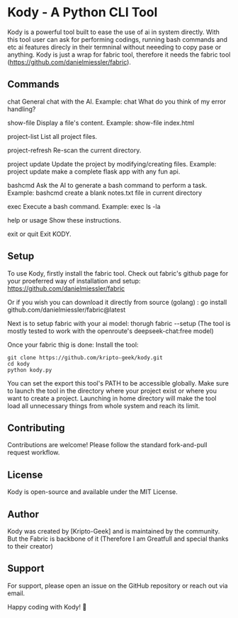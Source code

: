 # Kody - A Python CLI Tool

Kody is a powerful tool built to ease the use of ai in system directly. With this tool user can ask for performing codings, running bash commands and etc ai features direcly in their termninal without neeeding to copy pase or anything.
Kody is just a wrap for fabric tool, therefore it needs the fabric tool (https://github.com/danielmiessler/fabric).

## Commands

  chat
      General chat with the AI.
      Example: chat What do you think of my error handling?

  show-file <filename>
      Display a file's content.
      Example: show-file index.html

  project-list
      List all project files.

  project-refresh
      Re-scan the current directory.

  project update <instruction>
      Update the project by modifying/creating files.
      Example: project update make a complete flask app with any fun api.

  bashcmd <instruction>
      Ask the AI to generate a bash command to perform a task.
      Example: bashcmd create a blank notes.txt file in current directory

  exec <shell command>
      Execute a bash command.
      Example: exec ls -la

  help or usage
      Show these instructions.

  exit or quit
      Exit KODY.

## Setup
To use Kody, firstly install the fabric tool.
Check out fabric's github page for your proeferred way of installation and setup: https://github.com/danielmiessler/fabric

Or if you wish you can download it directly from source (golang) : go install github.com/danielmiessler/fabric@latest

Next is to setup fabric with your ai model: thorugh fabric --setup (The tool is mostly tested to work with the openroute's deepseek-chat:free model)

Once your fabric thig is done: 
Install the tool:
```
git clone https://github.com/kripto-geek/kody.git
cd kody
python kody.py
```

You can set the export this tool's PATH to be accessible globally. Make sure to launch the tool in the directory where your project exist or where you want to create a project. Launching in home directory will make the tool load all unnecessary things from whole system and reach its limit.

## Contributing
Contributions are welcome! Please follow the standard fork-and-pull request workflow.

## License
Kody is open-source and available under the MIT License.

## Author
Kody was created by [Kripto-Geek] and is maintained by the community.
But the Fabric is backbone of it (Therefore I am Greatfull and special thanks to their creator)

## Support
For support, please open an issue on the GitHub repository or reach out via email.

Happy coding with Kody! 🚀
